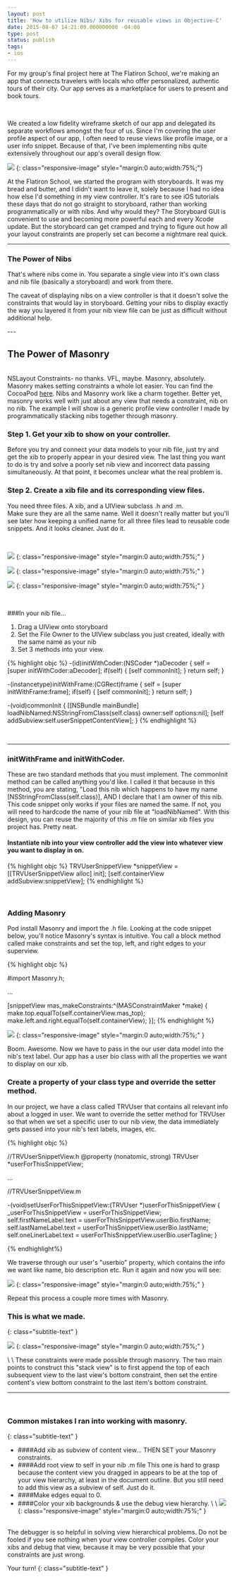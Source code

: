 ```yaml
---
layout: post
title: 'How to utilize Nibs/ Xibs for reusable views in Objective-C'
date: 2015-08-07 14:21:09.000000000 -04:00
type: post
status: publish
tags:
- ios
---
```


For my group's final project here at The Flatiron School, we're making an app that connects travelers with locals who offer personalized, authentic tours of their city. Our app serves as a marketplace for users to present and book tours.
<!--more-->

<br>

We created a low fidelity wireframe sketch of our app and delegated its separate workflows amongst the four of us. Since I'm covering the user profile aspect of our app, I often need to reuse views like profile image, or a user info snippet. Because of that, I've been implementing nibs quite extensively throughout our app's overall design flow.

![](https://s3-us-west-2.amazonaws.com/leojkwan/images/xib-screenshot.png)
{: class="responsive-image" style="margin:0 auto;width:75%;"}


At the Flatiron School, we started the program with storyboards. It was my bread and butter, and I didn't want to leave it, solely because I had no idea how else I'd something in my view controller. It's rare to see iOS tutorials these days that do not go straight to storyboard, rather than working programmatically or with nibs. And why would they? The Storyboard GUI is convenient to use and becoming more powerful each and every Xcode update.
But the storyboard can get cramped and trying to figure out how all your layout constraints are properly set can become a nightmare real quick.

---

### The Power of Nibs
<p>That's where nibs come in. You separate a single view into it's own class and nib file (basically a storyboard) and work from there.</p>
<p>The caveat of displaying nibs on a view controller is that it doesn't solve the constraints that would lay in storyboard. Getting your nibs to display exactly the way you layered it from your nib view file can be just as difficult without additional help.</p>
---

## The Power of Masonry
<br>
NSLayout Constraints- no thanks. VFL, maybe. Masonry, absolutely.
Masonry makes setting constraints a whole lot easier. You can find the CocoaPod <a href="https://github.com/SnapKit/Masonry">here</a>. Nibs and Masonry work like a charm together. Better yet, masonry works well with just about any view that needs a constraint, nib on no nib.
The example I will show is a generic profile view controller I made by programmatically stacking nibs together through masonry.

### Step 1. Get your xib to show on your controller.
Before you try and connect your data models to your nib file, just try and get the xib to properly appear in your desired view. The last thing you want to do is try and solve a poorly set nib view and incorrect data passing simultaneously. At that point, it becomes unclear what the real problem is.</p>

### Step 2. Create a xib file and its corresponding view files.

You need three files. A xib, and a UIView subclass .h and .m.
<br/>
Make sure they are all the same name. Well it doesn't really matter but you'll see later how keeping a unified name for all three files lead to reusable code snippets. And it looks cleaner. Just do it.

<br>

![](https://s3-us-west-2.amazonaws.com/leojkwan/images/xib-screenshot2.png)
{: class="responsive-image" style="margin:0 auto;width:75%;" }

![](https://s3-us-west-2.amazonaws.com/leojkwan/images/xib-screenshot3.png)
{: class="responsive-image" style="margin:0 auto;width:75%;" }

![](https://s3-us-west-2.amazonaws.com/leojkwan/images/xib-screenshot4.png)
{: class="responsive-image" style="margin:0 auto;width:75%;" }

<br>

###In your nib file...

1. Drag a UIView onto storyboard
2. Set the File Owner to the UIView subclass you just created, ideally with the same name as your nib
3. Set 3 methods into your view.


{% highlight objc %}
-(id)initWithCoder:(NSCoder *)aDecoder {
  self = [super initWithCoder:aDecoder];
  if(self) {
    [self commonInit];
  }
  return self;
}

-(instancetype)initWithFrame:(CGRect)frame {
  self = [super initWithFrame:frame];
  if(self) {
    [self commonInit];
  }
  return self;
}

-(void)commonInit {
  [[NSBundle mainBundle] loadNibNamed:NSStringFromClass(self.class)
  owner:self
  options:nil];
  [self addSubview:self.userSnippetContentView];
}
{% endhighlight %}

<br>

---

### initWithFrame and initWithCoder.
These are two standard methods that you must implement. The commonInit method can be called anything you'd like. I called it that because in this method, you are stating, "Load this nib which happens to have my name [NSStringFromClass(self.class)], AND I declare that I am owner of this nib.
This code snippet only works if your files are named the same. If not, you will need to hardcode the name of your nib file at "loadNibNamed". With this design, you can reuse the majority of this .m file on similar xib files you project has. Pretty neat.


#### Instantiate nib into your view controller add the view into whatever view you want to display in on.

{% highlight objc %}
TRVUserSnippetView *snippetView = [[TRVUserSnippetView alloc] init];
[self.containerView addSubview:snippetView];
{% endhighlight %}

<br>

### Adding Masonry

Pod install Masonry and import the .h file. Looking at the code snippet below, you'll notice Masonry's syntax is intuitive. You call a block method called make constraints and set the top, left, and right edges to your superview.

{% highlight objc %}

#import Masonry.h;

...

[snippetView mas_makeConstraints:^(MASConstraintMaker *make) {
  make.top.equalTo(self.containerView.mas_top);
  make.left.and.right.equalTo(self.containerView);
}];
{% endhighlight %}


![](https://s3-us-west-2.amazonaws.com/leojkwan/images/xib-screenshot5.png)
{: class="responsive-image" style="margin:0 auto;width:75%;" }

Boom. Awesome. Now we have to pass in the our user data model into the nib's text label. Our app has a user bio class with all the properties we want to display on our xib.

### Create a property of your class type and override the setter method.

In our project, we have a class called TRVUser that contains all relevant info about a logged in user.
We want to override the setter method for TRVUser so that when we set a specific user to our nib view, the data immediately gets passed into your nib's text labels, images, etc.


{% highlight objc %}

//TRVUserSnippetView.h
@property (nonatomic, strong) TRVUser *userForThisSnippetView;

...

//TRVUserSnippetView.m

-(void)setUserForThisSnippetView:(TRVUser *)userForThisSnippetView {
  _userForThisSnippetView = userForThisSnippetView;
  self.firstNameLabel.text = userForThisSnippetView.userBio.firstName;
  self.lastNameLabel.text = userForThisSnippetView.userBio.lastName;
  self.oneLinerLabel.text = userForThisSnippetView.userBio.userTagline;
}

{% endhighlight%}

We traverse through our user's "userbio" property, which contains the info we want like name, bio description etc.
Run it again and now you will see:

![](https://s3-us-west-2.amazonaws.com/leojkwan/images/xib-screenshot6.png)
{: class="responsive-image" style="margin:0 auto;width:75%;" }


Repeat this process a couple more times with Masonry.

### This is what we made.
{: class="subtitle-text" }

![](https://s3-us-west-2.amazonaws.com/leojkwan/images/xib-screenshot7.png)
{: class="responsive-image" style="margin:0 auto;width:75%;" }

\\
\\
These constraints were made possible through masonry. The two main points to construct this "stack view" is to first append the top of each subsequent view to the last view's bottom constraint, then set the entire content's view bottom constraint to the last item's bottom constraint.</p>

---
<br>

### Common mistakes I ran into working with masonry.
{: class="subtitle-text" }

- ####Add xib as subview of content view... THEN SET your Masonry constraints.
- ####Add root view to self in your nib .m file
  This one is hard to grasp because the content view you dragged in appears to be at the top of your view hierarchy, at least in the document outline. But you still need to add this view as a subview of self. Just do it.
- ####Make edges equal to 0.
- ####Color your xib backgrounds &amp; use the debug view hierarchy.
\\
\\
![](https://s3-us-west-2.amazonaws.com/leojkwan/images/xib-screenshot8.png)
{: class="responsive-image" style="margin:0 auto;width:75%;" }

<br>
The debugger is so helpful in solving view hierarchical problems. Do not be fooled if you see nothing when your view controller compiles. Color your xibs and debug that view, because it may be very possible that your constraints are just wrong.

Your turn!
{: class="subtitle-text" }
